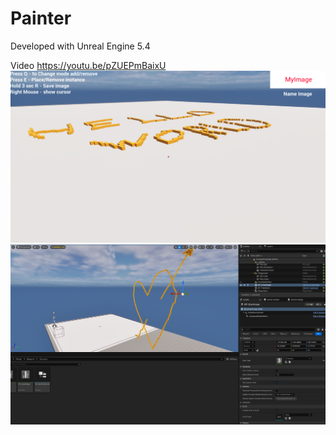 # Painter

Developed with Unreal Engine 5.4

Video https://youtu.be/pZUEPmBaixU
![Иллюстрация к проекту](https://github.com/Kasteas2001/RoomMapper/raw/master/ImageForREADME/1.png)
![Иллюстрация к проекту](https://github.com/Kasteas2001/RoomMapper/raw/master/ImageForREADME/2.png)